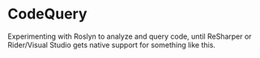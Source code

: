 # CodeQuery
Experimenting with Roslyn to analyze and query code, until ReSharper or Rider/Visual Studio gets native support for something like this.
